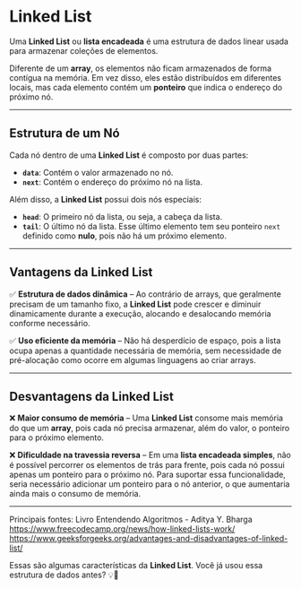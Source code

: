 # Linked List

Uma **Linked List** ou **lista encadeada** é uma estrutura de dados linear usada para armazenar coleções de elementos.  

Diferente de um **array**, os elementos não ficam armazenados de forma contígua na memória. Em vez disso, eles estão distribuídos em diferentes locais, mas cada elemento contém um **ponteiro** que indica o endereço do próximo nó.  

---
## Estrutura de um Nó  

Cada nó dentro de uma **Linked List** é composto por duas partes:  

- **`data`**: Contém o valor armazenado no nó.  
- **`next`**: Contém o endereço do próximo nó na lista.  

Além disso, a **Linked List** possui dois nós especiais:  

- **`head`**: O primeiro nó da lista, ou seja, a cabeça da lista.  
- **`tail`**: O último nó da lista. Esse último elemento tem seu ponteiro `next` definido como **nulo**, pois não há um próximo elemento.  

---
## Vantagens da Linked List  

✅ **Estrutura de dados dinâmica** – Ao contrário de arrays, que geralmente precisam de um tamanho fixo, a **Linked List** pode crescer e diminuir dinamicamente durante a execução, alocando e desalocando memória conforme necessário.  

✅ **Uso eficiente da memória** – Não há desperdício de espaço, pois a lista ocupa apenas a quantidade necessária de memória, sem necessidade de pré-alocação como ocorre em algumas linguagens ao criar arrays.  

---
## Desvantagens da Linked List  

❌ **Maior consumo de memória** – Uma **Linked List** consome mais memória do que um **array**, pois cada nó precisa armazenar, além do valor, o ponteiro para o próximo elemento.  

❌ **Dificuldade na travessia reversa** – Em uma **lista encadeada simples**, não é possível percorrer os elementos de trás para frente, pois cada nó possui apenas um ponteiro para o próximo nó. Para suportar essa funcionalidade, seria necessário adicionar um ponteiro para o nó anterior, o que aumentaria ainda mais o consumo de memória.  

---
Principais fontes:
Livro Entendendo Algoritmos - Aditya Y. Bharga
https://www.freecodecamp.org/news/how-linked-lists-work/
https://www.geeksforgeeks.org/advantages-and-disadvantages-of-linked-list/


Essas são algumas características da **Linked List**. Você já usou essa estrutura de dados antes? 💡🚀
